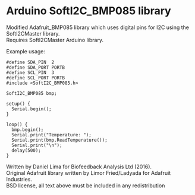 Arduino SoftI2C_BMP085 library
==============================

Modified Adafruit_BMP085 library which uses
digital pins for I2C using the SoftI2CMaster library.  
Requires SoftI2CMaster Arduino library.

Example usage:

	#define SDA_PIN  2
	#define SDA_PORT PORTB
	#define SCL_PIN  3
	#define SCL_PORT PORTB
	#include <SoftI2C_BMP085.h>

	SoftI2C_BMP085 bmp;

	setup() {
	  Serial.begin();
	}

	loop() {
	  bmp.begin();
	  Serial.print("Temperature: ");
	  Serial.print(bmp.ReadTemperature());
	  Serial.print("\n");
	  delay(500);
	}

Written by Daniel Lima for Biofeedback Analysis Ltd (2016).  
Original Adafruit library written by Limor Fried/Ladyada for Adafruit Industries.  
BSD license, all text above must be included in any redistribution
